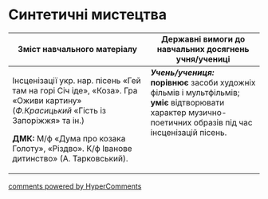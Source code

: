 <div id="hypercomments_widget" class="js-hypercomments-widget invisible"></div>

Синтетичні мистецтва
=============================================

<table>
  <tr>
    <td width="55%" align="center"><b>Зміст навчального матеріалу</b></td>
    <td width="45%" align="center"><b>Державні вимоги до навчальних досягнень учня/учениці</b></td>
  </tr>
<tbody>
  <tr>
    <td width="55%" style="vertical-align:top !important;">
<p>Інсценізації укр. нар. пісень  «Гей там на горі Січ іде», «Коза». Гра «Оживи картину» (<i>Ф.Красицький</i> «Гість із Запоріжжя» та ін.)</p>
<p><b>ДМК:</b> М/ф «Дума про козака Голоту», «Різдво». К/ф Іванове дитинство» (А. Тарковський).</p>
	</td>
<td width="45%" style="vertical-align:top !important;"><b><i>Учень/учениця:</i></b><br>
<b>порівнює</b> засоби художніх фільмів і мультфільмів;<br>
<b>уміє</b> відтворювати характер музично-поетичних образів під час інсценізацій пісень.<br>
</td>
	</tr>
</tbody>
</table>

<div class="js-hypercomments-container">
<a href="http://hypercomments.com" class="hc-link" title="comments widget">comments powered by HyperComments</a>
</div>